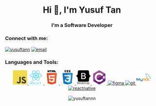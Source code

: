 <h1 align="center">Hi 👋, I'm Yusuf Tan</h1>
<h3 align="center">I'm a Software Developer</h3>

<h3 align="left">Connect with me:</h3>
<p align="left">
<a href="https://www.linkedin.com/in/yusuftann" target="_blank"><img align="center" src="https://raw.githubusercontent.com/rahuldkjain/github-profile-readme-generator/master/src/images/icons/Social/linked-in-alt.svg" alt="yusuftann" height="30" width="40" /></a>
  <a href="mailto:yusuftan41@hotmail.com" target="blank"><img align="center" src="[https://camo.githubusercontent.com/794d48c07634094…46765266c6f676f3d266c6f676f436f6c6f723d7768697465](https://camo.githubusercontent.com/794d48c07634094ee54370f0e636151b416c54875ca563694f4677ee1eb007e8/68747470733a2f2f696d672e736869656c64732e696f2f62616467652f2d656d61696c2d4337314133363f267374796c653d666f722d7468652d6261646765266c6f676f3d266c6f676f436f6c6f723d7768697465)" alt="email" style="max-width:100%"/></a>
</p>

<h3 align="left">Languages and Tools:</h3>
<p align="center"><a href="https://developer.mozilla.org/en-US/docs/Web/JavaScript" target="_blank" rel="noreferrer"> <img src="https://raw.githubusercontent.com/devicons/devicon/master/icons/javascript/javascript-original.svg" alt="javascript" width="48" height="48"/> </a> <a href="https://reactjs.org/" target="_blank" rel="noreferrer"> <img src="https://raw.githubusercontent.com/devicons/devicon/master/icons/react/react-original-wordmark.svg" alt="react" width="48" height="48"/> </a><a href="https://www.w3.org/html/" target="_blank" rel="noreferrer"> <img src="https://raw.githubusercontent.com/devicons/devicon/master/icons/html5/html5-original-wordmark.svg" alt="html5" width="48" height="48"/> </a><a href="https://www.w3schools.com/css/" target="_blank" rel="noreferrer"> <img src="https://raw.githubusercontent.com/devicons/devicon/master/icons/css3/css3-original-wordmark.svg" alt="css3" width="48" height="48"/> </a> <a href="https://getbootstrap.com" target="_blank" rel="noreferrer"> <img src="https://raw.githubusercontent.com/devicons/devicon/master/icons/bootstrap/bootstrap-plain-wordmark.svg" alt="bootstrap" width="48" height="48"/> </a> <a href="https://www.w3schools.com/cs/" target="_blank" rel="noreferrer"> <img src="https://raw.githubusercontent.com/devicons/devicon/master/icons/csharp/csharp-original.svg" alt="csharp" width="48" height="48"/> </a> <a href="https://www.figma.com/" target="_blank" rel="noreferrer"> <img src="https://www.vectorlogo.zone/logos/figma/figma-icon.svg" alt="figma" width="48" height="48"/> </a> <a href="https://git-scm.com/" target="_blank" rel="noreferrer"> <img src="https://www.vectorlogo.zone/logos/git-scm/git-scm-icon.svg" alt="git" width="48" height="48"/> </a> <a href="https://www.mysql.com/" target="_blank" rel="noreferrer"> <img src="https://raw.githubusercontent.com/devicons/devicon/master/icons/mysql/mysql-original-wordmark.svg" alt="mysql" width="48" height="48"/> </a> <a href="https://reactnative.dev/" target="_blank" rel="noreferrer"> <img src="https://reactnative.dev/img/header_logo.svg" alt="reactnative" width="48" height="48"/> </a> </p>

<p align="center"><img align="center" src="https://github-readme-stats.vercel.app/api/top-langs?username=yusuftannn&show_icons=true&locale=en&layout=compact" alt="yusuftannn" /></p>

<!--<p>&nbsp;<img align="center" src="https://github-readme-stats.vercel.app/api?username=yusuftannn&show_icons=true&locale=en" alt="yusuftannn" /></p>-->
